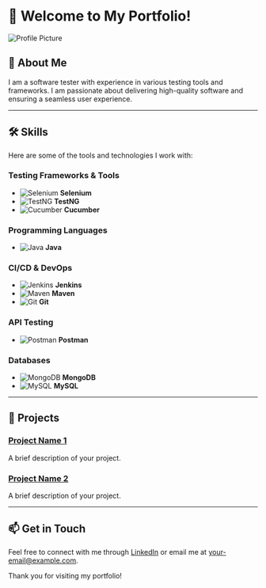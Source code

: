 # 👋 Welcome to My Portfolio!

![Profile Picture](https://your-image-url.com/path/to/image.jpg)

## 🚀 About Me
I am a software tester with experience in various testing tools and frameworks. I am passionate about delivering high-quality software and ensuring a seamless user experience.

---

## 🛠️ Skills

Here are some of the tools and technologies I work with:

### Testing Frameworks & Tools
- ![Selenium](https://img.shields.io/badge/Selenium-43B02A?style=flat&logo=selenium&logoColor=white) **Selenium**
- ![TestNG](https://img.shields.io/badge/TestNG-00BFFF?style=flat&logo=testng&logoColor=white) **TestNG**
- ![Cucumber](https://img.shields.io/badge/Cucumber-00B300?style=flat&logo=cucumber&logoColor=white) **Cucumber**

### Programming Languages
- ![Java](https://img.shields.io/badge/Java-FE7F22?style=flat&logo=java&logoColor=white) **Java**

### CI/CD & DevOps
- ![Jenkins](https://img.shields.io/badge/Jenkins-D24939?style=flat&logo=jenkins&logoColor=white) **Jenkins**
- ![Maven](https://img.shields.io/badge/Maven-C71A36?style=flat&logo=apachemaven&logoColor=white) **Maven**
- ![Git](https://img.shields.io/badge/Git-F05032?style=flat&logo=git&logoColor=white) **Git**

### API Testing
- ![Postman](https://img.shields.io/badge/Postman-FF6C37?style=flat&logo=postman&logoColor=white) **Postman**

### Databases
- ![MongoDB](https://img.shields.io/badge/MongoDB-47A248?style=flat&logo=mongodb&logoColor=white) **MongoDB**
- ![MySQL](https://img.shields.io/badge/MySQL-00758F?style=flat&logo=mysql&logoColor=white) **MySQL**

---

## 📂 Projects

### [Project Name 1](#)
A brief description of your project.

### [Project Name 2](#)
A brief description of your project.

---

## 📫 Get in Touch
Feel free to connect with me through [LinkedIn](#) or email me at [your-email@example.com](mailto:your-email@example.com).

Thank you for visiting my portfolio!
